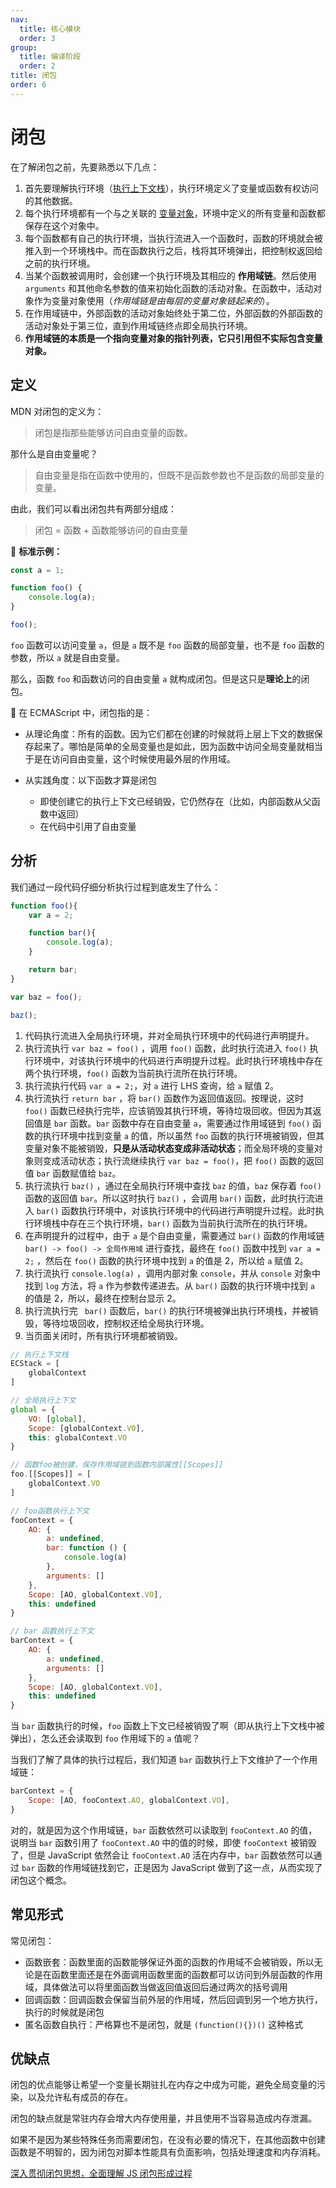 ```yaml
---
nav:
  title: 核心模块
  order: 3
group:
  title: 编译阶段
  order: 2
title: 闭包
order: 6
---
```


# 闭包

在了解闭包之前，先要熟悉以下几点： 

1. 首先要理解执行环境（[执行上下文栈](../execution/execution-context-stack.md)），执行环境定义了变量或函数有权访问的其他数据。
2. 每个执行环境都有一个与之关联的 [变量对象](../execution/variable-object.md)，环境中定义的所有变量和函数都保存在这个对象中。
3. 每个函数都有自己的执行环境，当执行流进入一个函数时，函数的环境就会被推入到一个环境栈中。而在函数执行之后，栈将其环境弹出，把控制权返回给之前的执行环境。
4. 当某个函数被调用时，会创建一个执行环境及其相应的 **作用域链**。然后使用 `arguments` 和其他命名参数的值来初始化函数的活动对象。在函数中，活动对象作为变量对象使用（*作用域链是由每层的变量对象链起来的*）。
5. 在作用域链中，外部函数的活动对象始终处于第二位，外部函数的外部函数的活动对象处于第三位，直到作用域链终点即全局执行环境。
6. **作用域链的本质是一个指向变量对象的指针列表，它只引用但不实际包含变量对象。**

## 定义

MDN 对闭包的定义为：

> 闭包是指那些能够访问自由变量的函数。

那什么是自由变量呢？

> 自由变量是指在函数中使用的，但既不是函数参数也不是函数的局部变量的变量。

由此，我们可以看出闭包共有两部分组成：

> 闭包 = 函数 + 函数能够访问的自由变量

🌰 **标准示例：**

```js
const a = 1;

function foo() {
    console.log(a);
}

foo();
```

`foo` 函数可以访问变量 `a`，但是 `a` 既不是 `foo` 函数的局部变量，也不是 `foo` 函数的参数，所以 `a` 就是自由变量。

那么，函数 `foo` 和函数访问的自由变量 `a` 就构成闭包。但是这只是**理论上**的闭包。

🎉 在 ECMAScript 中，闭包指的是：

* 从理论角度：所有的函数。因为它们都在创建的时候就将上层上下文的数据保存起来了。哪怕是简单的全局变量也是如此，因为函数中访问全局变量就相当于是在访问自由变量，这个时候使用最外层的作用域。

* 从实践角度：以下函数才算是闭包
  * 即使创建它的执行上下文已经销毁，它仍然存在（比如，内部函数从父函数中返回）
  * 在代码中引用了自由变量

## 分析

我们通过一段代码仔细分析执行过程到底发生了什么：

```js
function foo(){
    var a = 2;

    function bar(){
        console.log(a);
    }

    return bar;
}

var baz = foo();

baz();
```

1. 代码执行流进入全局执行环境，并对全局执行环境中的代码进行声明提升。
2. 执行流执行 `var baz = foo()` ，调用 `foo()` 函数，此时执行流进入 `foo()` 执行环境中，对该执行环境中的代码进行声明提升过程。此时执行环境栈中存在两个执行环境，`foo()` 函数为当前执行流所在执行环境。
3. 执行流执行代码 `var a = 2;`，对 `a` 进行 LHS 查询，给 `a` 赋值 2。
4. 执行流执行 `return bar` ，将 `bar()` 函数作为返回值返回。按理说，这时 `foo()` 函数已经执行完毕，应该销毁其执行环境，等待垃圾回收。但因为其返回值是 `bar` 函数。`bar` 函数中存在自由变量 `a`，需要通过作用域链到 `foo()` 函数的执行环境中找到变量 `a` 的值，所以虽然 `foo` 函数的执行环境被销毁，但其变量对象不能被销毁，**只是从活动状态变成非活动状态**；而全局环境的变量对象则变成活动状态；执行流继续执行 `var baz = foo()`，把 `foo()` 函数的返回值 `bar` 函数赋值给 `baz`。
5. 执行流执行 `baz()` ，通过在全局执行环境中查找 `baz` 的值，`baz` 保存着 `foo()` 函数的返回值 `bar`。所以这时执行 `baz()` ，会调用 `bar()` 函数，此时执行流进入 `bar()` 函数执行环境中，对该执行环境中的代码进行声明提升过程。此时执行环境栈中存在三个执行环境，`bar()` 函数为当前执行流所在的执行环境。
6. 在声明提升的过程中，由于 `a` 是个自由变量，需要通过 `bar()` 函数的作用域链 `bar() -> foo() -> 全局作用域` 进行查找，最终在 `foo()` 函数中找到 `var a = 2;` ，然后在 `foo()` 函数的执行环境中找到 `a` 的值是 2，所以给 `a` 赋值 2。
7. 执行流执行 `console.log(a)` ，调用内部对象 `console`，并从 `console` 对象中找到 `log` 方法，将 `a` 作为参数传递进去。从 `bar()` 函数的执行环境中找到 `a` 的值是 2，所以，最终在控制台显示 2。
8. 执行流执行完 ` bar()` 函数后，`bar()` 的执行环境被弹出执行环境栈，并被销毁，等待垃圾回收，控制权还给全局执行环境。
9. 当页面关闭时，所有执行环境都被销毁。

```js
// 执行上下文栈
ECStack = [
    globalContext
]

// 全局执行上下文
global = {
    VO: [global],
    Scope: [globalContext.VO],
    this: globalContext.VO
}

// 函数foo被创建，保存作用域链到函数内部属性[[Scopes]]
foo.[[Scopes]] = [
    globalContext.VO
]
```

```js
// foo函数执行上下文
fooContext = {
    AO: {
        a: undefined,
        bar: function () {
            console.log(a)
        },
        arguments: []
    },
    Scope: [AO, globalContext.VO],
    this: undefined
}
```

```js
// bar 函数执行上下文
barContext = {
    AO: {
        a: undefined,
        arguments: []
    },
    Scope: [AO, globalContext.VO],
    this: undefined
}
```

当 `bar` 函数执行的时候，`foo` 函数上下文已经被销毁了啊（即从执行上下文栈中被弹出），怎么还会读取到 `foo` 作用域下的 `a` 值呢？

当我们了解了具体的执行过程后，我们知道 `bar` 函数执行上下文维护了一个作用域链：

```js
barContext = {
    Scope: [AO, fooContext.AO, globalContext.VO],
}
```

对的，就是因为这个作用域链，`bar` 函数依然可以读取到 `fooContext.AO` 的值，说明当 `bar` 函数引用了 `fooContext.AO` 中的值的时候，即使 `fooContext` 被销毁了，但是 JavaScript 依然会让 `fooContext.AO` 活在内存中，`bar` 函数依然可以通过 `bar` 函数的作用域链找到它，正是因为 JavaScript 做到了这一点，从而实现了闭包这个概念。

## 常见形式

常见闭包：

* 函数嵌套：函数里面的函数能够保证外面的函数的作用域不会被销毁，所以无论是在函数里面还是在外面调用函数里面的函数都可以访问到外层函数的作用域，具体做法可以将里面函数当做返回值返回后通过两次的括号调用
* 回调函数：回调函数会保留当前外层的作用域，然后回调到另一个地方执行，执行的时候就是闭包
* 匿名函数自执行：严格算也不是闭包，就是 `(function(){})()` 这种格式

## 优缺点

闭包的优点能够让希望一个变量长期驻扎在内存之中成为可能，避免全局变量的污染，以及允许私有成员的存在。

闭包的缺点就是常驻内存会增大内存使用量，并且使用不当容易造成内存泄漏。

如果不是因为某些特殊任务而需要闭包，在没有必要的情况下，在其他函数中创建函数是不明智的，因为闭包对脚本性能具有负面影响，包括处理速度和内存消耗。




[深入贯彻闭包思想，全面理解 JS 闭包形成过程](https://segmentfault.com/a/1190000009886713)
